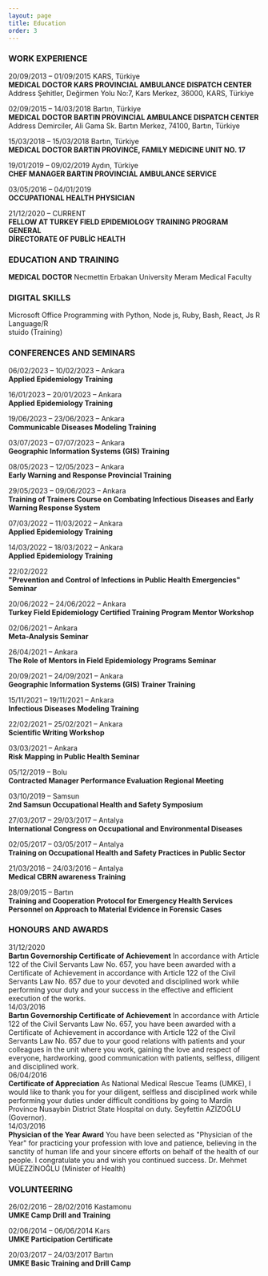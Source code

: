 ```yaml
---
layout: page
title: Education
order: 3
---
```


### WORK EXPERIENCE

20/09/2013 – 01/09/2015 KARS, Türkiye  
**MEDICAL DOCTOR KARS PROVINCIAL AMBULANCE DISPATCH CENTER**  
Address Şehitler, Değirmen Yolu No:7, Kars Merkez, 36000, KARS, Türkiye

02/09/2015 – 14/03/2018 Bartın, Türkiye  
**MEDICAL DOCTOR BARTIN PROVINCIAL AMBULANCE DISPATCH CENTER**  
Address Demirciler, Ali Gama Sk. Bartın Merkez, 74100, Bartın, Türkiye

15/03/2018 – 15/03/2018 Bartın, Türkiye  
**MEDICAL DOCTOR BARTIN PROVINCE, FAMILY MEDICINE UNIT NO. 17**

19/01/2019 – 09/02/2019 Aydın, Türkiye  
**CHEF MANAGER BARTIN PROVINCIAL AMBULANCE SERVICE**

03/05/2016 – 04/01/2019  
**OCCUPATIONAL HEALTH PHYSICIAN**

21/12/2020 – CURRENT  
**FELLOW AT TURKEY FIELD EPIDEMIOLOGY TRAINING PROGRAM GENERAL**  
**DİRECTORATE OF PUBLİC HEALTH**

### EDUCATION AND TRAINING

**MEDICAL DOCTOR** Necmettin Erbakan University Meram Medical Faculty

### DIGITAL SKILLS

Microsoft Office Programming with Python, Node js, Ruby, Bash, React, Js R Language/R  
stuido (Training)

### CONFERENCES AND SEMINARS

06/02/2023 – 10/02/2023 – Ankara  
**Applied Epidemiology Training**

16/01/2023 – 20/01/2023 – Ankara  
**Applied Epidemiology Training**

19/06/2023 – 23/06/2023 – Ankara  
**Communicable Diseases Modeling Training**

03/07/2023 – 07/07/2023 – Ankara  
**Geographic Information Systems (GIS) Training**

08/05/2023 – 12/05/2023 – Ankara  
**Early Warning and Response Provincial Training**

29/05/2023 – 09/06/2023 – Ankara  
**Training of Trainers Course on Combating Infectious Diseases and Early Warning Response System**

07/03/2022 – 11/03/2022 – Ankara  
**Applied Epidemiology Training**

14/03/2022 – 18/03/2022 – Ankara  
**Applied Epidemiology Training**

22/02/2022  
**"Prevention and Control of Infections in Public Health Emergencies" Seminar**

20/06/2022 – 24/06/2022 – Ankara  
**Turkey Field Epidemiology Certified Training Program Mentor Workshop**

02/06/2021 – Ankara  
**Meta-Analysis Seminar**

26/04/2021 – Ankara  
**The Role of Mentors in Field Epidemiology Programs Seminar**

20/09/2021 – 24/09/2021 – Ankara  
**Geographic Information Systems (GIS) Trainer Training**

15/11/2021 – 19/11/2021 – Ankara  
**Infectious Diseases Modeling Training**

22/02/2021 – 25/02/2021 – Ankara  
**Scientific Writing Workshop**

03/03/2021 – Ankara  
**Risk Mapping in Public Health Seminar**

05/12/2019 – Bolu  
**Contracted Manager Performance Evaluation Regional Meeting**

03/10/2019 – Samsun  
**2nd Samsun Occupational Health and Safety Symposium**

27/03/2017 – 29/03/2017 – Antalya  
**International Congress on Occupational and Environmental Diseases**

02/05/2017 – 03/05/2017 – Antalya  
**Training on Occupational Health and Safety Practices in Public Sector**

21/03/2016 – 24/03/2016 – Antalya  
**Medical CBRN awareness Training**

28/09/2015 – Bartın  
**Training and Cooperation Protocol for Emergency Health Services Personnel on Approach to Material Evidence in Forensic Cases**

### HONOURS AND AWARDS

31/12/2020  
**Bartın Governorship Certificate of Achievement** In accordance with Article 122 of the Civil
Servants Law No. 657, you have been awarded with a Certificate of Achievement in accordance
with Article 122 of the Civil Servants Law No. 657 due to your devoted and disciplined work while
performing your duty and your success in the effective and efficient execution of the works.  
14/03/2016  
**Bartın Governorship Certificate of Achievement** In accordance with Article 122 of the Civil Servants Law No. 657, you have been awarded with a Certificate of Achievement in accordance with Article 122 of the Civil Servants Law No. 657 due to your good relations with patients and your colleagues in the unit where you work, gaining the love and respect of everyone, hardworking, good communication with patients, selfless, diligent and disciplined work.  
06/04/2016  
**Certificate of Appreciation** As National Medical Rescue Teams (UMKE), I would like to thank you
for your diligent, selfless and disciplined work while performing your duties under difficult
conditions by going to Mardin Province Nusaybin District State Hospital on duty. Seyfettin
AZİZOĞLU (Governor).  
14/03/2016  
**Physician of the Year Award** You have been selected as "Physician of the Year" for practicing
your profession with love and patience, believing in the sanctity of human life and your sincere
efforts on behalf of the health of our people. I congratulate you and wish you continued success.
Dr. Mehmet MÜEZZİNOĞLU (Minister of Health)

### VOLUNTEERING

26/02/2016 – 28/02/2016 Kastamonu  
**UMKE Camp Drill and Training**

02/06/2014 – 06/06/2014 Kars  
**UMKE Participation Certificate**

20/03/2017 – 24/03/2017 Bartın  
**UMKE Basic Training and Drill Camp**
